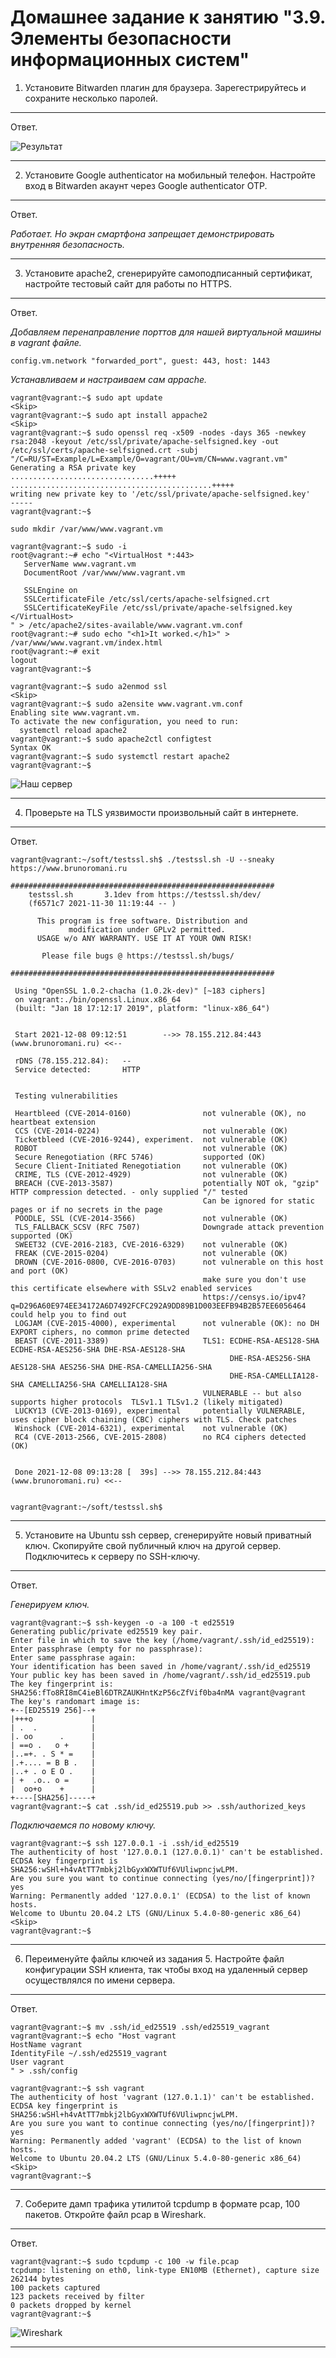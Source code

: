 # Домашнее задание к занятию "3.9. Элементы безопасности информационных систем"

1. Установите Bitwarden плагин для браузера. Зарегестрируйтесь и сохраните несколько паролей.
---

Ответ.

![Результат](/03-sysadmin-09-security/img/hw39-1.jpg)

---
2. Установите Google authenticator на мобильный телефон. Настройте вход в Bitwarden акаунт через Google authenticator OTP.
---

Ответ.

*Работает. Но экран смартфона запрещает демонстрировать внутренняя безопасность.*

---
3. Установите apache2, сгенерируйте самоподписанный сертификат, настройте тестовый сайт для работы по HTTPS.
---

Ответ.


*Добавляем перенаправление порттов для нашей виртуальной машины в vagrant файле.*  
```
config.vm.network "forwarded_port", guest: 443, host: 1443
```

*Устанавливаем и настраиваем сам appache.*  

```
vagrant@vagrant:~$ sudo apt update
<Skip>
vagrant@vagrant:~$ sudo apt install appache2
<Skip>
vagrant@vagrant:~$ sudo openssl req -x509 -nodes -days 365 -newkey rsa:2048 -keyout /etc/ssl/private/apache-selfsigned.key -out /etc/ssl/certs/apache-selfsigned.crt -subj "/C=RU/ST=Example/L=Example/O=vagrant/OU=vm/CN=www.vagrant.vm"
Generating a RSA private key
................................+++++
.............................................+++++
writing new private key to '/etc/ssl/private/apache-selfsigned.key'
-----
vagrant@vagrant:~$ 
```
```
sudo mkdir /var/www/www.vagrant.vm
```
```
vagrant@vagrant:~$ sudo -i
root@vagrant:~# echo "<VirtualHost *:443>
   ServerName www.vagrant.vm
   DocumentRoot /var/www/www.vagrant.vm

   SSLEngine on
   SSLCertificateFile /etc/ssl/certs/apache-selfsigned.crt
   SSLCertificateKeyFile /etc/ssl/private/apache-selfsigned.key
</VirtualHost>
" > /etc/apache2/sites-available/www.vagrant.vm.conf
root@vagrant:~# sudo echo "<h1>It worked.</h1>" > /var/www/www.vagrant.vm/index.html
root@vagrant:~# exit
logout
vagrant@vagrant:~$
```
```
vagrant@vagrant:~$ sudo a2enmod ssl
<Skip>
vagrant@vagrant:~$ sudo a2ensite www.vagrant.vm.conf
Enabling site www.vagrant.vm.
To activate the new configuration, you need to run:
  systemctl reload apache2
vagrant@vagrant:~$ sudo apache2ctl configtest
Syntax OK
vagrant@vagrant:~$ sudo systemctl restart apache2
vagrant@vagrant:~$
```

![Наш сервер](/03-sysadmin-09-security/img/hw39-2.png)  

---
4. Проверьте на TLS уязвимости произвольный сайт в интернете.
---

Ответ.

```
vagrant@vagrant:~/soft/testssl.sh$ ./testssl.sh -U --sneaky https://www.brunoromani.ru

###########################################################
    testssl.sh       3.1dev from https://testssl.sh/dev/
    (f6571c7 2021-11-30 11:19:44 -- )

      This program is free software. Distribution and
             modification under GPLv2 permitted.
      USAGE w/o ANY WARRANTY. USE IT AT YOUR OWN RISK!

       Please file bugs @ https://testssl.sh/bugs/

###########################################################

 Using "OpenSSL 1.0.2-chacha (1.0.2k-dev)" [~183 ciphers]
 on vagrant:./bin/openssl.Linux.x86_64
 (built: "Jan 18 17:12:17 2019", platform: "linux-x86_64")


 Start 2021-12-08 09:12:51        -->> 78.155.212.84:443 (www.brunoromani.ru) <<--

 rDNS (78.155.212.84):   --
 Service detected:       HTTP


 Testing vulnerabilities 

 Heartbleed (CVE-2014-0160)                not vulnerable (OK), no heartbeat extension
 CCS (CVE-2014-0224)                       not vulnerable (OK)
 Ticketbleed (CVE-2016-9244), experiment.  not vulnerable (OK)
 ROBOT                                     not vulnerable (OK)
 Secure Renegotiation (RFC 5746)           supported (OK)
 Secure Client-Initiated Renegotiation     not vulnerable (OK)
 CRIME, TLS (CVE-2012-4929)                not vulnerable (OK)
 BREACH (CVE-2013-3587)                    potentially NOT ok, "gzip" HTTP compression detected. - only supplied "/" tested
                                           Can be ignored for static pages or if no secrets in the page
 POODLE, SSL (CVE-2014-3566)               not vulnerable (OK)
 TLS_FALLBACK_SCSV (RFC 7507)              Downgrade attack prevention supported (OK)
 SWEET32 (CVE-2016-2183, CVE-2016-6329)    not vulnerable (OK)
 FREAK (CVE-2015-0204)                     not vulnerable (OK)
 DROWN (CVE-2016-0800, CVE-2016-0703)      not vulnerable on this host and port (OK)
                                           make sure you don't use this certificate elsewhere with SSLv2 enabled services
                                           https://censys.io/ipv4?q=D296A60E974EE34172A6D7492FCFC292A9DD89B1D003EEFB94B2B57EE6056464 could help you to find out
 LOGJAM (CVE-2015-4000), experimental      not vulnerable (OK): no DH EXPORT ciphers, no common prime detected
 BEAST (CVE-2011-3389)                     TLS1: ECDHE-RSA-AES128-SHA ECDHE-RSA-AES256-SHA DHE-RSA-AES128-SHA
                                                 DHE-RSA-AES256-SHA AES128-SHA AES256-SHA DHE-RSA-CAMELLIA256-SHA
                                                 DHE-RSA-CAMELLIA128-SHA CAMELLIA256-SHA CAMELLIA128-SHA 
                                           VULNERABLE -- but also supports higher protocols  TLSv1.1 TLSv1.2 (likely mitigated)
 LUCKY13 (CVE-2013-0169), experimental     potentially VULNERABLE, uses cipher block chaining (CBC) ciphers with TLS. Check patches
 Winshock (CVE-2014-6321), experimental    not vulnerable (OK)
 RC4 (CVE-2013-2566, CVE-2015-2808)        no RC4 ciphers detected (OK)


 Done 2021-12-08 09:13:28 [  39s] -->> 78.155.212.84:443 (www.brunoromani.ru) <<--


vagrant@vagrant:~/soft/testssl.sh$ 

```

---
5. Установите на Ubuntu ssh сервер, сгенерируйте новый приватный ключ. Скопируйте свой публичный ключ на другой сервер. Подключитесь к серверу по SSH-ключу.
 ---

Ответ.

*Генерируем ключ.*   

```
vagrant@vagrant:~$ ssh-keygen -o -a 100 -t ed25519
Generating public/private ed25519 key pair.
Enter file in which to save the key (/home/vagrant/.ssh/id_ed25519): 
Enter passphrase (empty for no passphrase): 
Enter same passphrase again: 
Your identification has been saved in /home/vagrant/.ssh/id_ed25519
Your public key has been saved in /home/vagrant/.ssh/id_ed25519.pub
The key fingerprint is:
SHA256:fTo8RI8mC4ieBl6DTRZAUKHntKzP56cZfVif0ba4nMA vagrant@vagrant
The key's randomart image is:
+--[ED25519 256]--+
|+++o             |
| .  .            |
|. oo      .      |
| ==o .   o +     |
|..=+. . S * =    |
|.+.... = B B .   |
|..+ . o E O .    |
| +  .o.. o =     |
|  oo+o    +      |
+----[SHA256]-----+
vagrant@vagrant:~$ cat .ssh/id_ed25519.pub >> .ssh/authorized_keys
```

*Подключаемся по новому ключу.*

```
vagrant@vagrant:~$ ssh 127.0.0.1 -i .ssh/id_ed25519
The authenticity of host '127.0.0.1 (127.0.0.1)' can't be established.
ECDSA key fingerprint is SHA256:wSHl+h4vAtTT7mbkj2lbGyxWXWTUf6VUliwpncjwLPM.
Are you sure you want to continue connecting (yes/no/[fingerprint])? yes
Warning: Permanently added '127.0.0.1' (ECDSA) to the list of known hosts.
Welcome to Ubuntu 20.04.2 LTS (GNU/Linux 5.4.0-80-generic x86_64)
<Skip>
vagrant@vagrant:~$
```

---
6. Переименуйте файлы ключей из задания 5. Настройте файл конфигурации SSH клиента, так чтобы вход на удаленный сервер осуществлялся по имени сервера.
---

Ответ.

```
vagrant@vagrant:~$ mv .ssh/id_ed25519 .ssh/ed25519_vagrant
vagrant@vagrant:~$ echo "Host vagrant
HostName vagrant
IdentityFile ~/.ssh/ed25519_vagrant
User vagrant
" > .ssh/config

```
```
vagrant@vagrant:~$ ssh vagrant
The authenticity of host 'vagrant (127.0.1.1)' can't be established.
ECDSA key fingerprint is SHA256:wSHl+h4vAtTT7mbkj2lbGyxWXWTUf6VUliwpncjwLPM.
Are you sure you want to continue connecting (yes/no/[fingerprint])? yes
Warning: Permanently added 'vagrant' (ECDSA) to the list of known hosts.
Welcome to Ubuntu 20.04.2 LTS (GNU/Linux 5.4.0-80-generic x86_64)
<Skip>
vagrant@vagrant:~$
```

---
7. Соберите дамп трафика утилитой tcpdump в формате pcap, 100 пакетов. Откройте файл pcap в Wireshark.
---

Ответ.

```
vagrant@vagrant:~$ sudo tcpdump -c 100 -w file.pcap
tcpdump: listening on eth0, link-type EN10MB (Ethernet), capture size 262144 bytes
100 packets captured
123 packets received by filter
0 packets dropped by kernel
vagrant@vagrant:~$
```

![Wireshark](/03-sysadmin-09-security/img/hw39-3.png)

---


